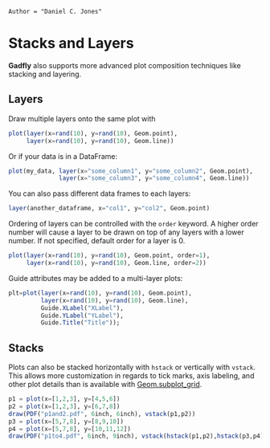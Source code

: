 ```@meta
Author = "Daniel C. Jones"
```

# Stacks and Layers

**Gadfly** also supports more advanced plot composition techniques like stacking
and layering.

## Layers

Draw multiple layers onto the same plot with

```julia
plot(layer(x=rand(10), y=rand(10), Geom.point),
     layer(x=rand(10), y=rand(10), Geom.line))
```

Or if your data is in a DataFrame:

```julia
plot(my_data, layer(x="some_column1", y="some_column2", Geom.point),
              layer(x="some_column3", y="some_column4", Geom.line))
```

You can also pass different data frames to each layers:

```julia
layer(another_dataframe, x="col1", y="col2", Geom.point)
```

Ordering of layers can be controlled with the `order` keyword. A higher order
number will cause a layer to be drawn on top of any layers with a lower number.
If not specified, default order for a layer is 0.

```julia
plot(layer(x=rand(10), y=rand(10), Geom.point, order=1),
     layer(x=rand(10), y=rand(10), Geom.line, order=2))
```

Guide attributes may be added to a multi-layer plots:

```julia
plt=plot(layer(x=rand(10), y=rand(10), Geom.point),
         layer(x=rand(10), y=rand(10), Geom.line),
         Guide.XLabel("XLabel"),
         Guide.YLabel("YLabel"),
         Guide.Title("Title"));
```

## Stacks

Plots can also be stacked horizontally with `hstack` or vertically with `vstack`.
This allows more customization in regards to tick marks, axis labeling, and other
plot details than is available with [Geom.subplot_grid](@ref).

```julia
p1 = plot(x=[1,2,3], y=[4,5,6])
p2 = plot(x=[1,2,3], y=[6,7,8])
draw(PDF("p1and2.pdf", 6inch, 6inch), vstack(p1,p2))
p3 = plot(x=[5,7,8], y=[8,9,10])
p4 = plot(x=[5,7,8], y=[10,11,12])
draw(PDF("p1to4.pdf", 6inch, 9inch), vstack(hstack(p1,p2),hstack(p3,p4)))
```
